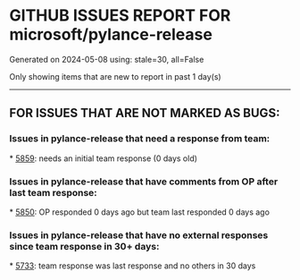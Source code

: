 
# GITHUB ISSUES REPORT FOR microsoft/pylance-release


Generated on 2024-05-08 using: stale=30, all=False


Only showing items that are new to report in past 1 day(s)


---

## FOR ISSUES THAT ARE NOT MARKED AS BUGS:


### Issues in pylance-release that need a response from team:


\* [5859](https://github.com/microsoft/pylance-release/issues/5859 "&quot;requests&quot; is not accessed Pylance. I am getting this problem when trying to import requests,it is already installed in the system but the word get coloured to green instead of white and when l click on it that is the info it shows"): needs an initial team response (0 days old)

### Issues in pylance-release that have comments from OP after last team response:


\* [5850](https://github.com/microsoft/pylance-release/issues/5850 "IntelliSense/Pylance Semantic Highlighting and auto-code-completion is not working"): OP responded 0 days ago but team last responded 0 days ago

### Issues in pylance-release that have no external responses since team response in 30+ days:


\* [5733](https://github.com/microsoft/pylance-release/issues/5733 "Long string changes color if split it and add &quot;\&quot; to the end "): team response was last response and no others in 30 days
